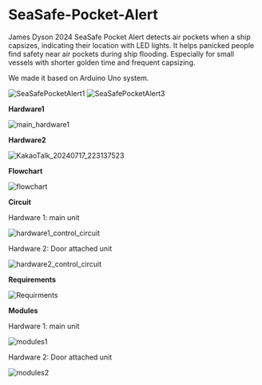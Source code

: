 # SeaSafe-Pocket-Alert
James Dyson 2024
SeaSafe Pocket Alert detects air pockets when a ship capsizes, indicating their location with LED lights. It helps panicked people find safety near air pockets during ship flooding. Especially for small vessels with shorter golden time and frequent capsizing.

We made it based on Arduino Uno system.

![SeaSafePocketAlert1](https://github.com/user-attachments/assets/435e6848-2c3a-4cf4-b9a9-457374094098)
![SeaSafePocketAlert3](https://github.com/user-attachments/assets/7b76768b-193e-4f8c-ab5b-2980f9de04e2)

**Hardware1**

![main_hardware1](https://github.com/user-attachments/assets/27b79f2c-c140-407b-9446-b8bf66480b84)

**Hardware2**

![KakaoTalk_20240717_223137523](https://github.com/user-attachments/assets/9839457e-5ddb-4af2-aa31-fc247c110f04)


**Flowchart**

![flowchart](https://github.com/user-attachments/assets/90a78e13-d67d-47eb-9d28-c3e0a643f52d)


**Circuit**

Hardware 1: main unit

![hardware1_control_circuit](https://github.com/user-attachments/assets/62b2c38a-d269-4c29-a6cf-c7da1b597c80)


Hardware 2: Door attached unit

![hardware2_control_circuit](https://github.com/user-attachments/assets/e18f3990-f278-4ebb-b5ee-8d2a4afe37bd)



**Requirements**

![Requirments](https://github.com/user-attachments/assets/c84dc7cc-4c62-4e20-bebd-5a91824dbd6d)

**Modules**

Hardware 1: main unit

![modules1](https://github.com/user-attachments/assets/3d5a2fb4-ae80-48ce-89c8-89310710abd5)

Hardware 2: Door attached unit

![modules2](https://github.com/user-attachments/assets/279ba1fc-88ad-49ee-b988-683fc359cbcd)

